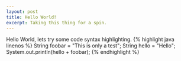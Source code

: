 ```yaml
---
layout: post
title: Hello World!
excerpt: Taking this thing for a spin.
---
```

Hello World, lets try some code syntax highlighting.
{% highlight java linenos %}
String foobar = "This is only a test";
String hello = "Hello";
System.out.println(hello + foobar);
{% endhighlight %}
